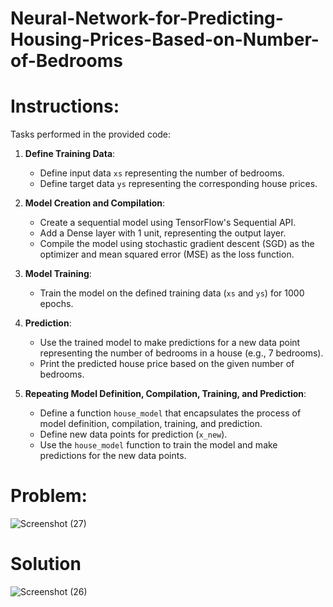 # Neural-Network-for-Predicting-Housing-Prices-Based-on-Number-of-Bedrooms

# Instructions:
Tasks performed in the provided code:

1. **Define Training Data**:
   - Define input data `xs` representing the number of bedrooms.
   - Define target data `ys` representing the corresponding house prices.

2. **Model Creation and Compilation**:
   - Create a sequential model using TensorFlow's Sequential API.
   - Add a Dense layer with 1 unit, representing the output layer.
   - Compile the model using stochastic gradient descent (SGD) as the optimizer and mean squared error (MSE) as the loss function.

3. **Model Training**:
   - Train the model on the defined training data (`xs` and `ys`) for 1000 epochs.

4. **Prediction**:
   - Use the trained model to make predictions for a new data point representing the number of bedrooms in a house (e.g., 7 bedrooms).
   - Print the predicted house price based on the given number of bedrooms.

5. **Repeating Model Definition, Compilation, Training, and Prediction**:
   - Define a function `house_model` that encapsulates the process of model definition, compilation, training, and prediction.
   - Define new data points for prediction (`x_new`).
   - Use the `house_model` function to train the model and make predictions for the new data points.


# Problem:
![Screenshot (27)](https://github.com/ArsalMirza007/Neural-Network-for-Predicting-Housing-Prices-Based-on-Number-of-Bedrooms/assets/121928372/41b57739-c860-4d4b-9835-43a08abd275a)

# Solution
![Screenshot (26)](https://github.com/ArsalMirza007/Neural-Network-for-Predicting-Housing-Prices-Based-on-Number-of-Bedrooms/assets/121928372/fd3bed5f-d2bb-4538-98eb-213205f98992)
